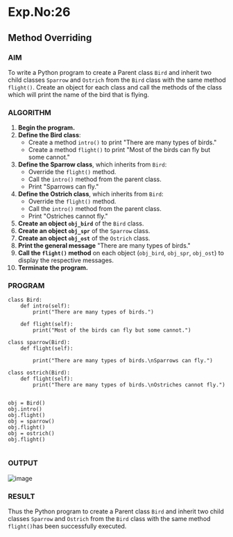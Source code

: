 # Exp.No:26  
## Method Overriding



### AIM  
To write a Python program to create a Parent class `Bird` and inherit two child classes `Sparrow` and `Ostrich` from the `Bird` class with the same method `flight()`. Create an object for each class and call the methods of the class which will print the name of the bird that is flying.



### ALGORITHM

1. **Begin the program.**
2. **Define the Bird class**:
   - Create a method `intro()` to print "There are many types of birds."
   - Create a method `flight()` to print "Most of the birds can fly but some cannot."
3. **Define the Sparrow class**, which inherits from `Bird`:
   - Override the `flight()` method.
   - Call the `intro()` method from the parent class.
   - Print "Sparrows can fly."
4. **Define the Ostrich class**, which inherits from `Bird`:
   - Override the `flight()` method.
   - Call the `intro()` method from the parent class.
   - Print "Ostriches cannot fly."
5. **Create an object `obj_bird`** of the `Bird` class.
6. **Create an object `obj_spr`** of the `Sparrow` class.
7. **Create an object `obj_ost`** of the `Ostrich` class.
8. **Print the general message** "There are many types of birds."
9. **Call the `flight()` method** on each object (`obj_bird`, `obj_spr`, `obj_ost`) to display the respective messages.
10. **Terminate the program.**



### PROGRAM

```
class Bird:
    def intro(self):
        print("There are many types of birds.")
	
    def flight(self):
        print("Most of the birds can fly but some cannot.")

class sparrow(Bird):
    def flight(self):
    
        print("There are many types of birds.\nSparrows can fly.")
	
class ostrich(Bird):
    def flight(self):
        print("There are many types of birds.\nOstriches cannot fly.")
       
	
obj = Bird()
obj.intro()
obj.flight()
obj = sparrow()
obj.flight()
obj = ostrich()
obj.flight()


```

### OUTPUT
![image](https://github.com/user-attachments/assets/03b8733b-495a-4047-a4b8-c517a59ac1c6)


### RESULT
Thus the Python program to create a Parent class `Bird` and inherit two child classes `Sparrow` and `Ostrich` from the `Bird` class with the same method `flight()`has been successfully executed.
